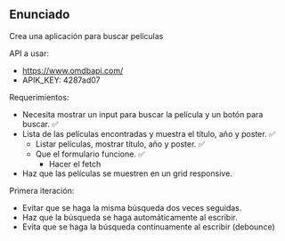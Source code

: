 ## Enunciado

Crea una aplicación para buscar películas

API a usar:

- https://www.omdbapi.com/
- APIK_KEY: 4287ad07

Requerimientos:

- Necesita mostrar un input para buscar la película y un botón para buscar. ✅
- Lista de las películas encontradas y muestra el título, año y poster. ✅
  - Listar películas, mostrar título, año y poster. ✅
  - Que el formulario funcione. ✅
    - Hacer el fetch
- Haz que las películas se muestren en un grid responsive.

Primera iteración:

- Evitar que se haga la misma búsqueda dos veces seguidas.
- Haz que la búsqueda se haga automáticamente al escribir.
- Evita que se haga la búsqueda continuamente al escribir (debounce)